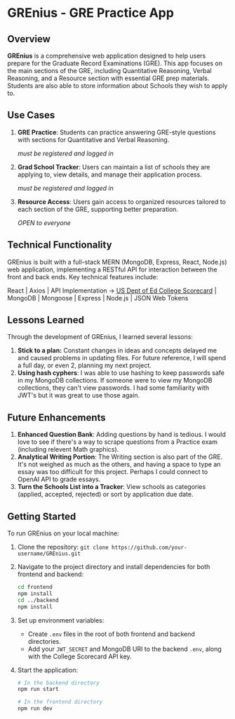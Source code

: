 # GREnius - GRE Practice App



## Overview

**GREnius** is a comprehensive web application designed to help users prepare for the Graduate Record Examinations (GRE). This app focuses on the main sections of the GRE, including Quantitative Reasoning, Verbal Reasoning, and a Resource section with essential GRE prep materials. Students are also able to store information about Schools they wish to apply to.

## Use Cases

1. **GRE Practice**: Students can practice answering GRE-style questions with sections for Quantitative and Verbal Reasoning. 

    *must be registered and logged in*

2. **Grad School Tracker**: Users can maintain a list of schools they are applying to, view details, and manage their application process.

     *must be registered and logged in*

3. **Resource Access**: Users gain access to organized resources tailored to each section of the GRE, supporting better preparation. 

    *OPEN to everyone*

## Technical Functionality


GREnius is built with a full-stack MERN (MongoDB, Express, React, Node.js) web application, implementing a RESTful API for interaction between the front and back ends. Key technical features include:

React | Axios | API Implementation -> [US Dept of Ed College Scorecard](https://collegescorecard.ed.gov/data/api-documentation/) | MongoDB | Mongoose | Express | Node.js | JSON Web Tokens 


## Lessons Learned

Through the development of GREnius, I learned several lessons:

1. **Stick to a plan:** Constant changes in ideas and concepts delayed me and caused problems in updating files. For future reference, I will spend a full day, or even 2, planning my next project.
2. **Using hash cyphers**: I was able to use hashing to keep passwords safe in my MongoDB collections. If someone were to view my MongoDB collections, they can't view passwords. I had some familiarity with JWT's but it was great to use those again. 



## Future Enhancements

1. **Enhanced Question Bank**: Adding questions by hand is tedious. I would love to see if there's a way to scrape questions from a Practice exam (including relevent Math graphics).
2. **Analytical Writing Portion**: The Writing section is also part of the GRE. It's not weighed as much as the others, and having a space to type an essay was too difficult for this project. Perhaps I could connect to OpenAI API to grade essays.
3. **Turn the Schools List into a Tracker**: View schools as categories (applied, accepted, rejected) or sort by application due date.


## Getting Started

To run GREnius on your local machine:

1. Clone the repository: `git clone https://github.com/your-username/GREnius.git`
2. Navigate to the project directory and install dependencies for both frontend and backend:
   ```bash
   cd frontend
   npm install
   cd ../backend
   npm install
   ```
3. Set up environment variables:
   - Create `.env` files in the root of both frontend and backend directories.
   - Add your `JWT_SECRET` and MongoDB URI to the backend `.env`, along with the College Scorecard API key.

4. Start the application:
   ```bash
   # In the backend directory
   npm run start
   
   # In the frontend directory
   npm run dev
   ```

